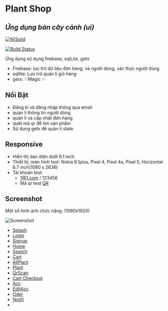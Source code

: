 # Plant Shop
## _Ứng dụng bán cây cảnh (ui)_

[![N|Solid](https://i0.wp.com/imgur.com/7XYLtyf.png?w=910&ssl=1)](https://vqh2602-my.sharepoint.com/:u:/g/personal/vqh2602_vqh2602_onmicrosoft_com/EVwB35jZ6dBBupg-aOWEjLIBgdgDpAjvufrg-7PYDnxMNg?e=0EyfEH)

[![Build Status](https://travis-ci.org/joemccann/dillinger.svg?branch=master)](https://github.com/vqh2602/PlantShop)

Ứng dụng sử dụng firebase, sqlLite, getx

- Firebase: lưu trữ dữ liệu đơn hàng, và người dùng, xác thực người dùng
- sqllite: Lưu trữ quản lí giỏ hàng
- getx: ✨Magic ✨

## Nổi Bật

- Đăng kí và đăng nhập thông qua email
- quản lí thông tin người dùng
- quản lí và cập nhật đơn hàng
- quét mã qr để tìm sản phẩm
- Sử dụng getx để quản lí state

## Responsive
- Hiển thị dao diện dưới 6.1 inch
- Thiết bị, màn hình test: Nokia 6.1plus, Pixel 4, Pixel 4a, Pixel 5, Horizontal 6.7 inch(1080 x 2636)
- Tài khoản test:
  - 1@1.com / 123456
  - Mã qr test [QR](https://blogger.googleusercontent.com/img/a/AVvXsEi2FwgDs8iazo_SbMyc2o1YhSBVNhgHhN5PTDnYQXOFvnhrMY4sF9GSFzvU68S1lsIwF8ZwYpILL5TItm_OTjUuqSDReh01_7kM3VTN5dITsyGROb3ItECvFrW6sSKlPKIzJudx4TI_4rSRW1L5rsRmjmhKIGLZyAqAf1fX-e2JPbtBnaoXD7cMwo9x)

## Screenshot

Một số hình ảnh chức năng: (1080x1920)

![Screenshot](https://blogger.googleusercontent.com/img/b/R29vZ2xl/AVvXsEgblMHE0u99EsuDZVHQRZxOO6KwHeRem7wkOqiBIHGao1WrYZ4bSxTkpmkVF680OQkDLw3kYOtzZL0UPvpb5G5OGu9dqwVj14hPpeQuSgQY6N40WeOmza0DmdV_alq_2aN6pPsf0wr6ZW9myOaCKko5BJZjEcigr2wBhTvh2sbshBSOxpBBOCZK_xJG/s320/Screenshot_2022-08-14-14-48-19%5B1%5D.png)

- [Splash](https://blogger.googleusercontent.com/img/a/AVvXsEh6DKJ1cC6SBT3_A2W8ccb5mtD_sfPXjEalxvRmYiIrH9_424uX-O5Fxlxq-nw1sIhHvwkl0jMf0kmgTSDhp6U-KlHNItC9Zy5zhA-0mZqIWkQ7Nr8R69FOwpIu4V3PHnV8i_17eylvYuAOQf3nb9BeZhG2V7VMtmmJWxIHjbmq35tl1nkCLU79jljq)
- [Login](https://blogger.googleusercontent.com/img/a/AVvXsEgFBLaRQRWOV_zgI8OhYxOf6Uyv7UOs3ldlXT-GrJ7ZH2vSH9YvIGUXJrF40zLDTgKpyTCxmNHfjfB1K-OXcZfIEJTkTc5ifzp1RW9gw5ErRUX3p60g1q4WEssT4nx7AzVdSl61JkCZzT2l5-wpPXWuXzoD3UfAxrfknQCWWM1s0CnQvCdOb7nYmPXU)
- [Signup](https://blogger.googleusercontent.com/img/a/AVvXsEgGvPUKBAcPVc4K1wAOiAFxaF77h0OCB7Xz_psXudUtBP9X73YQM7lc_7VyqaYiD_vXYoh7d3JEYDoHWseeZR7Jsb9nO7yyK5nCGpyaKHfcQ6Co_ccJzlYTyp3boQrTF_vI5NhyR2fpEZb7cufkLnzBqiqE2sK8_q4gsFUCMVBrEyGAG2Z1AGDxhrCY)
- [Home](https://blogger.googleusercontent.com/img/b/R29vZ2xl/AVvXsEgblMHE0u99EsuDZVHQRZxOO6KwHeRem7wkOqiBIHGao1WrYZ4bSxTkpmkVF680OQkDLw3kYOtzZL0UPvpb5G5OGu9dqwVj14hPpeQuSgQY6N40WeOmza0DmdV_alq_2aN6pPsf0wr6ZW9myOaCKko5BJZjEcigr2wBhTvh2sbshBSOxpBBOCZK_xJG/s1000/Screenshot_2022-08-14-14-48-19%5B1%5D.png)
- [Search](https://blogger.googleusercontent.com/img/a/AVvXsEj493GJaEYYkTQ8dwXuhfuXp24yvrxE74A9F5x2ru40_rCJEI3TM9ulyBLF2xluA1fxPj7H2Qfg7A_oTFtUmzaqMliRKlMFfgEXq8lPY7ojH5v2cWvvXul11zfSIFW8GMNMr7xVuryO9rpiCVl7V6Ttzgl2ZNt9f-tD16TU39HpdOY80uoy-UqmUg_z)
- [Cart](https://blogger.googleusercontent.com/img/a/AVvXsEiHWL_rE786P33ivFC2DNym9g-QiK4Mb-lvNE-7LU2pg8u99jrqR_QwXmdD5nSd7iB7I7kEnt02O-SGmFk08lTJPBuMWjNdllpzmPW1HG7ARNFXoChkHsJRIi1WtsaOFsiFXGsTHH3fx49mbpS08DCpJwEmX3fhAlp72Aw9racbv2HL9ZsgEmcvJ_hY)
- [AllPlant](https://blogger.googleusercontent.com/img/a/AVvXsEgNLlcM05UGRQvXyNntjNH0kD-ajBSjgqlQ0JkcYhxtsDtrr51s9G1m6kYrqdKW4WmFyAGeBrPdW9FqNE-LDWKWCZPBmeOuz6hJTKx5RcAKm0RYA_KLcHjTSY_wKSsggiX6LwYLfiBXuekhWnLljjVbSPSSYgLHmY--3MIU7oINV61M7UQTj_7OUjuu)
- [Plant](https://blogger.googleusercontent.com/img/a/AVvXsEjNrCJp0YCDfbWE67IJbOpYOxG-uHgRtoSCS_uQaK5L9MDaVJoR3BdCtKdqvLol_cVd0qPlJy3O3v-IICyBCYphrvD869cJvhXurz-w2_ndMam_wpaXwUlAexl9vqeIV6_9cm2zekHyq8P8iOmRtfdRqLkBlcYMBn_HViTYq2z4RXxKQC3irgk2i4Vu)
- [QrScan](https://blogger.googleusercontent.com/img/a/AVvXsEjXUHPoupJhhyCl0rhy39Dtub-zRLQJ2mAfsQqDSdFePE58Qvz8g9hXhhWez2CiaG6ruLBLRhoIeRuPAvUXn8nBDdREcslaHoDsjDFbTrvuamOmHs6Y4H1zZfO7C1qkEhayuEHk7dmj7ozW8Piaev_vgCnJCsS9upniBf4ryKXd5WkEaTPS74sMsmU3)
- [Cart Checkout](https://blogger.googleusercontent.com/img/a/AVvXsEiFdEEo0dvMbCwAjk8y2ZHA5DMOclPyMPkwPK3unsnCPF6YhVqlQX2JE78IfYERUP94_rUUdXJvcVufhOfA9ziYbBgB2WfKUaeSd9kh8G7fYjI1lbeFU5HXLbfBPbyFybUqvULywmXBFss8Y-Vx3BZc5mDs9fUQJcl7U0QQgHfDnbXmD1ZgH9UwzDZV)
- [Acc](https://blogger.googleusercontent.com/img/a/AVvXsEhrUQeESxTdnbT9EIMcGquESCR2hP_0JX784690nGCnp3ds_6wDlfZc0o-2CdjXTafyLMCYfnjhN0Nzqbhzj2o2cuCcgDxutGyNtXVscJe_qfVP-sUeIHTK0k1j4cvmw4aECJNgQgQud8OFGEtN_1-nhc2AXO9cePIiFFDV9n_6BkUtbyoCR9P6KwW6)
- [EditAcc](https://blogger.googleusercontent.com/img/a/AVvXsEif5tlscEgwBH9lqDRgvnS7qjPbOxOKOLzAR8TuzyjxusA_htmlOr3f5MsiqPb5H26opFKFMnKAeq7_OghBYwwmnNuQbsBKqUtsDo4-dHizy661AXB-nA0cvmrrVz9PrxPK7zdAjV1hX510AaKciO2BpORu6zh_UXm-fIAAh1LhU8_5f8eqLzWsVFuB)
- [Oder](https://blogger.googleusercontent.com/img/a/AVvXsEgMVSOwVGGTorNKInvpywXXSluDmPMdlTcjREbngKrLAnFTpukrBmu36QK8Ln5xownqyeYXlIZYOXIkc_FQqcjIOktQV0Kl9Ie90elgwQCiaO4SvYzmZSMXhXppiwkxQE0Lcx1RyVFLASrN0OimHUca4qZqNT36UCmvuQXzaMCshNAgqPqiruha71RC)
- [Notifi](https://blogger.googleusercontent.com/img/a/AVvXsEgsDdWvwyodo8fSFGzz3S9pRVLi8tDvLcYzeQTAqj60GjY5w3jwdzsdQq0sQ4WZ1o7DHjrofJpPAj6447-a-5g0sB3L5_7ozPm388_25EPsjeeZncbF3RIYw3anj46iImCJ7Szqsrg94qEBlgZ8xapC4ioCx8rwdc19kHRtvPNYZN1XGT6_Qm1-pwwZ)
- 



